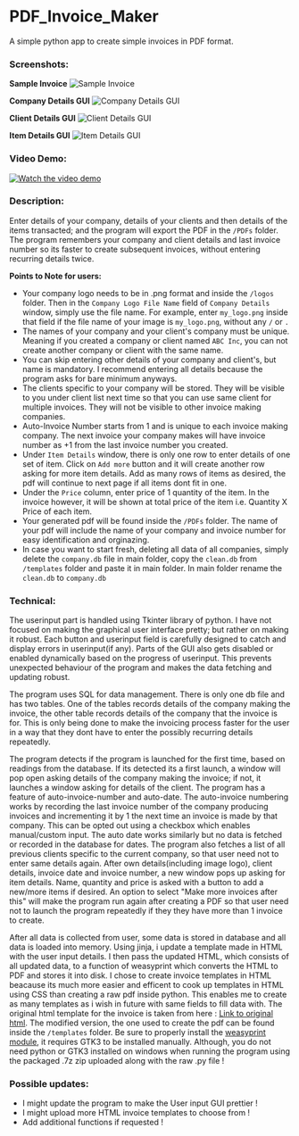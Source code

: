 # PDF_Invoice_Maker
A simple python app to create simple invoices in PDF format.


### Screenshots:
**Sample Invoice**
![Sample Invoice](/assets_for_readme/screenshot_sample_invoice.png)

**Company Details GUI**
![Company Details GUI](/assets_for_readme/screenshot_company_details.png)

**Client Details GUI**
![Client Details GUI](/assets_for_readme/screenshot_client_details.png)

**Item Details GUI**
![Item Details GUI](/assets_for_readme/screenshot_items_details.png)


### Video Demo:  
[![Watch the video demo](https://img.youtube.com/vi/PssY15xIRgY/0.jpg)](https://www.youtube.com/watch?v=PssY15xIRgY)


### Description:
Enter details of your company, details of your clients and then details of the items transacted; and the program will export the PDF in the `/PDFs` folder. The program remembers your company and client details and last invoice number so its faster to create subsequent invoices, without entering recurring details twice.

**Points to Note for users:**
- Your company logo needs to be in .png format and inside the `/logos` folder. Then in the `Company Logo File Name` field of `Company Details` window, simply use the file name. For example, enter `my_logo.png` inside that field if the file name of your image is `my_logo.png`, without any `/` or `.`
- The names of your company and your client's company must be unique. Meaning if you created a company or client named `ABC Inc`, you can not create another company or client with the same name.
- You can skip entering other details of your company and client's, but name is mandatory. I recommend entering all details because the program asks for bare minimum anyways.
- The clients specific to your company will be stored. They will be visible to you under client list next time so that you can use same client for multiple invoices. They will not be visible to other invoice making companies.
- Auto-Invoice Number starts from 1 and is unique to each invoice making company. The next invoice your company makes will have invoice number as +1 from the last invoice number you created.
- Under `Item Details` window, there is only one row to enter details of one set of item. Click on `Add more` button and it will create another row asking for more item details. Add as many rows of items as desired, the pdf will continue to next page if all items dont fit in one.
- Under the `Price` column, enter price of 1 quantity of the item. In the invoice however, it will be shown at total price of the item i.e. Quantity X Price of each item.
- Your generated pdf will be found inside the `/PDFs` folder. The name of your pdf will include the name of your company and invoice number for easy identification and orginazing.
- In case you want to start fresh, deleting all data of all companies, simply delete the `company.db` file in main folder, copy the `clean.db` from `/templates` folder and paste it in main folder. In main folder rename the `clean.db` to `company.db`


### Technical:
The userinput part is handled using Tkinter library of python. I have not focused on making the graphical user interface pretty; but rather on making it robust. Each button and userinput field is carefully designed to catch and display errors in userinput(if any). Parts of the GUI also gets disabled or enabled dynamically based on the progress of userinput. This prevents unexpected behaviour of the program and makes the data fetching and updating robust.

The program uses SQL for data management. There is only one db file and has two tables. One of the tables records details of the company making the invoice, the other table records details of the company that the invoice is for. This is only being done to make the invoicing process faster for the user in a way that they dont have to enter the possibly recurring details repeatedly.

The program detects if the program is launched for the first time, based on readings from the database. If its detected its a first launch, a window will pop open asking details of the company making the invoice; if not, it launches a window asking for details of the client. The program has a feature of auto-invoice-number and auto-date. The auto-invoice numbering works by recording the last invoice number of the company producing invoices and incrementing it by 1 the next time an invoice is made by that company. This can be opted out using a checkbox which enables manual/custom input. The auto date works similarly but no data is fetched or recorded in the database for dates. The program also fetches a list of all previous clients specific to the current company, so that user need not to enter same details again. After own details(including image logo), client details, invoice date and invoice number, a new window pops up asking for item details. Name, quantity and price is asked with a button to add a new/more items if desired. An option to select "Make more invoices after this" will make the program run again after creating a PDF so that user need not to launch the program repeatedly if they they have more than 1 invoice to create.

After all data is collected from user, some data is stored in database and all data is loaded into memory. Using jinja, i update a template made in HTML with the user input details. I then pass the updated HTML, which consists of all updated data, to a function of weasyprint which converts the HTML to PDF and stores it into disk. I chose to create invoice templates in HTML beacause its much more easier and efficent to cook up templates in HTML using CSS than creating a raw pdf inside python. This enables me to create as many templates as i wish in future with same fields to fill data with. The original html template for the invoice is taken from here : [Link to original html](https://github.com/sparksuite/simple-html-invoice-template/blob/master/invoice.html). The modified version, the one used to create the pdf can be found inside the `/templates` folder. Be sure to properly install the [weasyprint module](https://doc.courtbouillon.org/weasyprint/stable/first_steps.html#installation), it requires GTK3 to be installed manually. Although, you do not need python or GTK3 installed on windows when running the program using the packaged .7z zip uploaded along with the raw .py file !


### Possible updates: 
- I might update the program to make the User input GUI prettier !
- I might upload more HTML invoice templates to choose from !
- Add additional functions if requested !